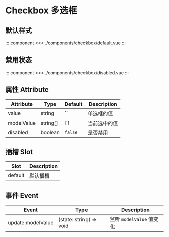 # Checkbox 多选框

## 默认样式

::: component <CheckboxDefault/>
<<< ./components/checkbox/default.vue
:::

## 禁用状态

::: component <CheckboxDisabled/>
<<< ./components/checkbox/disabled.vue
:::

## 属性 Attribute

| Attribute   | Type     | Default | Description |
|-------------|----------|---------|-------------|
| value       | string   | ``      | 单选框的值    |
| modelValue  | string[] | `[]`    | 当前选中的值  |
| disabled    | boolean  | `false` | 是否禁用     |

## 插槽 Slot

| Slot    | Description |
|---------|-------------|
| default | 默认插槽     |

## 事件 Event

| Event             | Type                    | Description            |
|-------------------|-------------------------|------------------------|
| update:modelValue | (state: string) => void | 监听 `modelValue` 值变化 |
